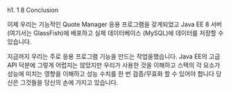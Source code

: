 h1. 1 8 Conclusion

이제 우리는 기능적인 Quote Manager 응용 프로그램을 갖게되었고 Java EE 8 서버 (여기서는 GlassFish)에 배포하고 실제 데이터베이스 (MySQL)에 데이터를 저장할 수 있습니다.

지금까지 우리는 주로 응용 프로그램 기능을 만드는 작업을했습니다. Java EE의 고급 API 덕분에 그렇게 어렵지는 않았지만 우리가 사용한 것을 이해하고 스택의 각 요소가 성능에 미치는 영향을 이해하고 성능 수치를 한 번 검증/무효화 할 수 있어야 합니다 당신은 그것들을 당신의 손에 가지고 있습니다.
